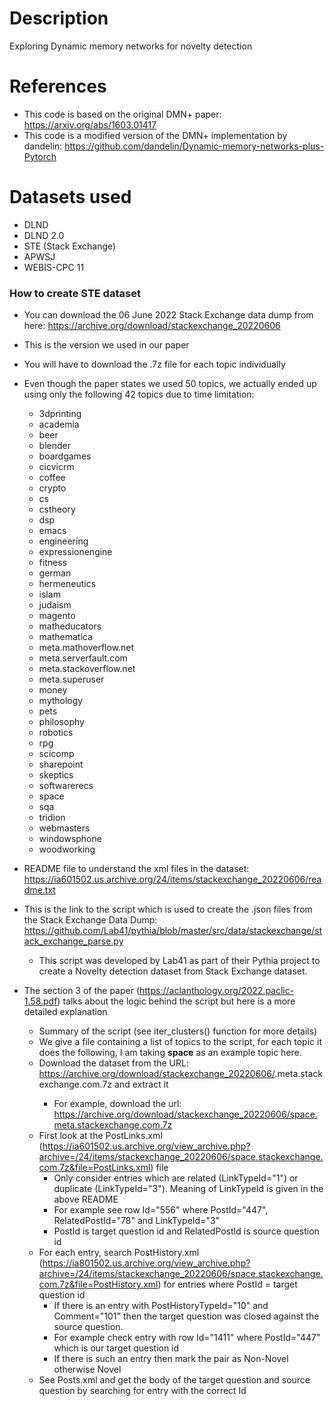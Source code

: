 # Description
Exploring Dynamic memory networks for novelty detection

# References
* This code is based on the original DMN+ paper: https://arxiv.org/abs/1603.01417
* This code is a modified version of the DMN+ implementation by dandelin: https://github.com/dandelin/Dynamic-memory-networks-plus-Pytorch

# Datasets used
* DLND
* DLND 2.0
* STE (Stack Exchange)
* APWSJ
* WEBIS-CPC 11

### How to create STE dataset

* You can download the 06 June 2022 Stack Exchange data dump from here: https://archive.org/download/stackexchange_20220606
* This is the version we used in our paper
* You will have to download the .7z file for each topic individually
* Even though the paper states we used 50 topics, we actually ended up using only the following 42 topics due to time limitation:
  - 3dprinting
  - academia
  - beer
  - blender
  - boardgames
  - cicvicrm
  - coffee
  - crypto
  - cs
  - cstheory
  - dsp
  - emacs
  - engineering
  - expressionengine
  - fitness
  - german
  - hermeneutics
  - islam
  - judaism
  - magento
  - matheducators
  - mathematica
  - meta.mathoverflow.net
  - meta.serverfault.com
  - meta.stackoverflow.net
  - meta.superuser
  - money
  - mythology
  - pets
  - philosophy
  - robotics
  - rpg
  - scicomp
  - sharepoint
  - skeptics
  - softwarerecs
  - space
  - sqa
  - tridion
  - webmasters
  - windowsphone
  - woodworking


* README file to understand the xml files in the dataset: https://ia601502.us.archive.org/24/items/stackexchange_20220606/readme.txt

* This is the link to the script which is used to create the .json files from the Stack Exchange Data Dump: https://github.com/Lab41/pythia/blob/master/src/data/stackexchange/stack_exchange_parse.py
  - This script was developed by Lab41 as part of their Pythia project to create a Novelty detection dataset from Stack Exchange dataset.

* The section 3 of the paper (https://aclanthology.org/2022.paclic-1.58.pdf) talks about the logic behind the script but here is a more detailed explanation
  - Summary of the script (see iter_clusters() function for more details)
  - We give a file containing a list of topics to the script, for each topic it does the following, I am taking **space** as an example topic here.
  - Download the dataset from the URL:  https://archive.org/download/stackexchange_20220606/<topic>.meta.stackexchange.com.7z and extract it
    - For example, download the url: https://archive.org/download/stackexchange_20220606/space.meta.stackexchange.com.7z
  - First look at the PostLinks.xml (https://ia601502.us.archive.org/view_archive.php?archive=/24/items/stackexchange_20220606/space.stackexchange.com.7z&file=PostLinks.xml) file
    - Only consider entries which are related (LinkTypeId="1") or duplicate (LinkTypeId="3"). Meaning of LinkTypeId is given in the above README
    - For example see row Id="556" where PostId="447", RelatedPostId="78" and LinkTypeId="3"
    - PostId is target question id and RelatedPostId is source question id
  - For each entry, search PostHistory.xml (https://ia801502.us.archive.org/view_archive.php?archive=/24/items/stackexchange_20220606/space.stackexchange.com.7z&file=PostHistory.xml) for entries where PostId = target question id
    - If there is an entry with PostHistoryTypeId="10" and Comment="101" then the target question was closed against the source question.
    - For example check entry with row Id="1411" where PostId="447" which is our target question id
    - If there is such an entry then mark the pair as Non-Novel otherwise Novel
  - See Posts.xml and get the body of the target question and source question by searching for entry with the correct Id
